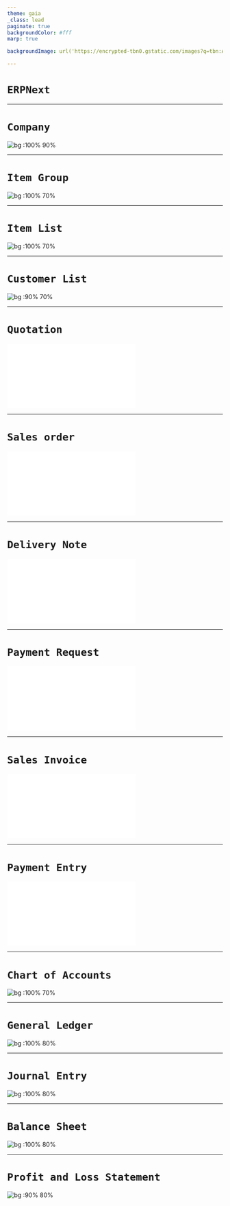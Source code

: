 ```yaml
---
theme: gaia
_class: lead
paginate: true
backgroundColor: #fff
marp: true

backgroundImage: url('https://encrypted-tbn0.gstatic.com/images?q=tbn:ANd9GcSKFcfc3lLfpbn8A5tdeEJ1htvfSaduvEn1Lg&usqp=CAU')

---
```

# ```ERPNext```

---

# ```Company```

![bg :100% 90%](images/Company.png)

---

# ```Item Group```
![bg :100% 70%](images/ItemGroup.png)

---
# ```Item List```
![bg :100% 70%](images/ItemList.png)

---
# ```Customer List```
![bg :90% 70%](images/CustomerList.png)

----
# ```Quotation```
![bg :100% 70%](images/ProjectPdf/Quotation.pdf)

----
# ```Sales order```
![bg :100% 70%](images/ProjectPdf/Quotation.pdf)

---

# ```Delivery Note```
![bg :100% 70%](images/ProjectPdf/Quotation.pdf)

----
# ```Payment Request```
![bg :100% 70%](images/ProjectPdf/Quotation.pdf)

----
# ```Sales Invoice```
![bg :100% 70%](images/ProjectPdf/Quotation.pdf)

----
# ```Payment Entry```
![bg :100% 70%](images/ProjectPdf/Quotation.pdf)

----
# ```Chart of Accounts```
![bg :100% 70%](images/ChartOfAccounts.png)

----
# ```General Ledger```

![bg :100% 80%](images/GeneralLedger.png)

---
# ```Journal Entry```

![bg :100% 80%](images/JournalEntry.png)

---
# ```Balance Sheet```
![bg :100% 80%](images/BalanceSheet.png)

------

# ```Profit and Loss Statement```

![bg :90% 80%](images/ProfitAndLoss.png)
<!--

https://external-content.duckduckgo.com/iu/?u=https%3A%2F%2Ftse4.mm.bing.net%2Fth%3Fid%3DOIP.mYmv9Fjh8mJGHh5mvocmNQHaFj%26pid%3DApi&f=1

![bg left:40% 70%](https://marp.app/assets/marp.svg)

# **Marp**

Markdown Presentation Ecosystem

https://marp.app/ 
-->


<!--
# How to write slides

Split pages by horizontal ruler (`---`). It's very simple! :satisfied:

-->

